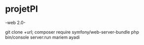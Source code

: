 # projetPI

-web 2.0-

git clone +url;
composer require symfony/web-server-bundle
php bin/console server:run
mariem ayadi
